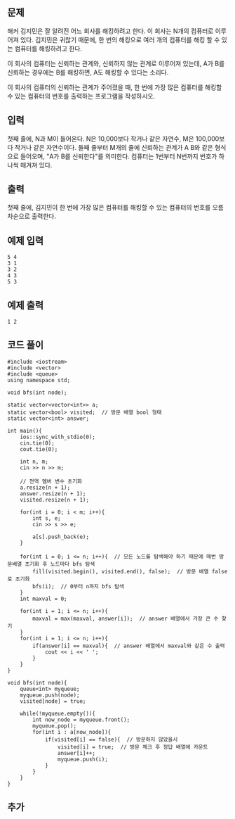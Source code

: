 ## 문제 
해커 김지민은 잘 알려진 어느 회사를 해킹하려고 한다. 이 회사는 N개의 컴퓨터로 이루어져 있다. 김지민은 귀찮기 때문에, 한 번의 해킹으로 여러 개의 컴퓨터를 해킹 할 수 있는 컴퓨터를 해킹하려고 한다.

이 회사의 컴퓨터는 신뢰하는 관계와, 신뢰하지 않는 관계로 이루어져 있는데, A가 B를 신뢰하는 경우에는 B를 해킹하면, A도 해킹할 수 있다는 소리다.

이 회사의 컴퓨터의 신뢰하는 관계가 주어졌을 때, 한 번에 가장 많은 컴퓨터를 해킹할 수 있는 컴퓨터의 번호를 출력하는 프로그램을 작성하시오.
## 입력
첫째 줄에, N과 M이 들어온다. N은 10,000보다 작거나 같은 자연수, M은 100,000보다 작거나 같은 자연수이다. 둘째 줄부터 M개의 줄에 신뢰하는 관계가 A B와 같은 형식으로 들어오며, "A가 B를 신뢰한다"를 의미한다. 컴퓨터는 1번부터 N번까지 번호가 하나씩 매겨져 있다.
## 출력
첫째 줄에, 김지민이 한 번에 가장 많은 컴퓨터를 해킹할 수 있는 컴퓨터의 번호를 오름차순으로 출력한다.


## 예제 입력 
```
5 4
3 1
3 2
4 3
5 3
```

## 예제 출력  
```
1 2
```
## 코드 풀이
```
#include <iostream>
#include <vector>
#include <queue>
using namespace std;

void bfs(int node);

static vector<vector<int>> a;
static vector<bool> visited;  // 방문 배열 bool 형태
static vector<int> answer;

int main(){
    ios::sync_with_stdio(0);
    cin.tie(0);
    cout.tie(0);
    
    int n, m;
    cin >> n >> m;
    
    // 전역 멤버 변수 초기화
    a.resize(n + 1);
    answer.resize(n + 1);
    visited.resize(n + 1);
    
    for(int i = 0; i < m; i++){
        int s, e;
        cin >> s >> e;
        
        a[s].push_back(e);
    }
    
    for(int i = 0; i <= n; i++){  // 모든 노드를 탐색해야 하기 때문에 매번 방문배열 초기화 후 노드마다 bfs 탐색
        fill(visited.begin(), visited.end(), false);  // 방문 배열 false로 초기화
        bfs(i);  // 0부터 n까지 bfs 탐색
    }
    int maxval = 0;
    
    for(int i = 1; i <= n; i++){
        maxval = max(maxval, answer[i]);  // answer 배열에서 가장 큰 수 찾기
    }
    for(int i = 1; i <= n; i++){
        if(answer[i] == maxval){  // answer 배열에서 maxval와 같은 수 출력
            cout << i << ' ';
        }
    }
}

void bfs(int node){
    queue<int> myqueue;
    myqueue.push(node);
    visited[node] = true;
    
    while(!myqueue.empty()){
        int now_node = myqueue.front();
        myqueue.pop();
        for(int i : a[now_node]){
            if(visited[i] == false){  // 방문하지 않았을시
                visited[i] = true;  // 방문 체크 후 정답 배열에 카운트
                answer[i]++;
                myqueue.push(i);
            }
        }
    }
}
```
## 추가
